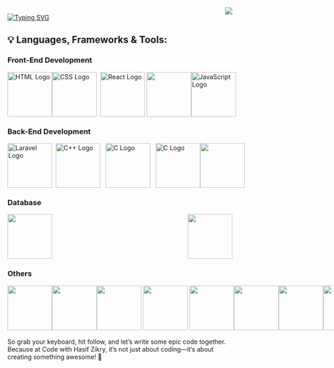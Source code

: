 <img align="right" src="https://api.visitorbadge.io/api/visitors?path=https%3A%2F%2Fgithub.com%2Fsiefzieq%2Fsiefzieq%2Fedit%2Fmain%2FREADME.md&label=Visitors&countColor=%23d9e3f0)"/>

[![Typing SVG](https://readme-typing-svg.herokuapp.com?font=Fira+Code&size=25&pause=1000&color=F7F7F7&center=true&width=600&lines=Hello+There+%F0%9F%91%8B+;I+am+Hasif+Zikry)](https://git.io/typing-svg)


## 💡 Languages, Frameworks & Tools:

### Front-End Development
<div style="display: flex; align-items: flex-start; justify-content: space-between;">
   <img class="logo" src="https://upload.wikimedia.org/wikipedia/commons/thumb/6/61/HTML5_logo_and_wordmark.svg/512px-HTML5_logo_and_wordmark.svg.png" alt="HTML Logo" height="100px"/> 
    <img src="https://upload.wikimedia.org/wikipedia/commons/d/d5/CSS3_logo_and_wordmark.svg" alt="CSS Logo" height="100px"/>&nbsp&nbsp
    <img src="https://cdn1.iconfinder.com/data/icons/programing-development-8/24/react_logo-512.png" alt="React Logo" height="100px"/>&nbsp
    <img src="https://upload.wikimedia.org/wikipedia/commons/thumb/b/b2/Bootstrap_logo.svg/1280px-Bootstrap_logo.svg.png" height="100px"/>
   <img src="https://logos-world.net/wp-content/uploads/2023/02/JavaScript-Logo.png" alt="JavaScript Logo" height="100px"/>
</div>

### Back-End Development
<div style="display: flex; align-items: flex-start; justify-content: space-between;">
   <img src="https://upload.wikimedia.org/wikipedia/commons/thumb/9/9a/Laravel.svg/1200px-Laravel.svg.png" alt="Laravel Logo" height="100px" />&nbsp&nbsp
   <img src="https://upload.wikimedia.org/wikipedia/commons/3/32/C%2B%2B_logo.png" alt="C++ Logo" height="100px" />&nbsp&nbsp&nbsp
   <img src="https://upload.wikimedia.org/wikipedia/commons/1/19/C_Logo.png" alt="C Logo" height="100px" />&nbsp&nbsp&nbsp
   <img src="https://upload.wikimedia.org/wikipedia/commons/thumb/c/c3/Python-logo-notext.svg/1869px-Python-logo-notext.svg.png" alt="C Logo" height="100px" />
   <img src="https://brandslogos.com/wp-content/uploads/images/large/java-logo-1.png" height="100px" />
</div>

### Database
<div style="display: flex; align-items: flex-start; justify-content: space-between;">
   <img src="https://brandslogos.com/wp-content/uploads/thumbs/mysql-logo-vector-1.svg" height="100px"/>
   <img src="https://firebase.google.com/static/images/brand-guidelines/logo-vertical.png" height="100px" />
</div>

### Others
<div style="display: flex; align-items: flex-start; justify-content: space-between;">
   <img src="https://img.icons8.com/?size=512&id=OU2ddOKw840K&format=png" height="100px"/>
   <img src="https://upload.wikimedia.org/wikipedia/commons/thumb/4/4d/Microsoft_Power_Automate.svg/2048px-Microsoft_Power_Automate.svg.png" height="100px"/>
   <img src="https://upload.wikimedia.org/wikipedia/commons/thumb/a/ae/Keras_logo.svg/2048px-Keras_logo.svg.png" height="100px" />&nbsp
   <img src="https://encrypted-tbn0.gstatic.com/images?q=tbn:ANd9GcSy0Tw_j8_e2nBjxCVFTjfF0hBJrptR-gcCiA&s" height="100px"/>&nbsp
   <img src="https://img.icons8.com/color/512/tableau-software.png" height="100px" />
   <img src="https://upload.wikimedia.org/wikipedia/commons/thumb/c/cf/New_Power_BI_Logo.svg/630px-New_Power_BI_Logo.svg.png" height="100px" />
   <img src="https://seeklogo.com/images/N/netlify-logo-BD8F8A77E2-seeklogo.com.png" height="100px" />
   <br>
   <img src="https://cdn4.iconfinder.com/data/icons/logos-brands-in-colors/3000/figma-logo-512.png" height="100px" />
   <img src="https://static-00.iconduck.com/assets.00/git-icon-2048x2048-juzdf1l5.png" height="100px" />
   
</div>
<br>
So grab your keyboard, hit follow, and let’s write some epic code together. Because at Code with Hasif Zikry, it’s not just about coding—it’s about creating something awesome! 🎉



